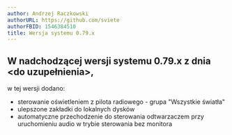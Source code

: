 ```yaml
---
author: Andrzej Raczkowski
authorURL: https://github.com/sviete
authorFBID: 1546384510
title: Wersja systemu 0.79.x  
---
```


## W nadchodzącej wersji systemu 0.79.x z dnia <do uzupełnienia>,

w tej wersji dodano:

- sterowanie oświetleniem z pilota radiowego - grupa "Wszystkie światła"
- ulepszone zakładki do lokalnych dysków
- automatyczne przechodzenie do sterowania odtwarzaczem przy uruchomieniu audio w trybie sterowania bez monitora
